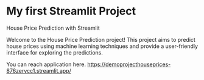 # My first Streamlit Project
House Price Prediction with Streamlit

Welcome to the House Price Prediction project! This project aims to predict house prices using machine learning techniques and provide a user-friendly interface for exploring the predictions.

You can reach application here. https://demoprojecthouseprices-876zervcc1.streamlit.app/
